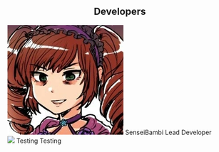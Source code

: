 <head>
<style>
  
  img {
    border-radius: 50%;
  }
  
  div.SenseiBambi {
    vertical-align: center;
    display: inline-block;
    text-align: center;
    width: 150px;
    margin-top: 20px;
    margin-right: 111px;
    margin-left: 10px;
    margin-bottom: 25px;
  }
  
  .caption {
    display: block;
  }
  
</style>
</head>
<body>
  
<h2><center>Developers</center></h2>

<div class="SenseiBambi">
  <img src="/assets/img/SenseiBambi.jpg">
  <span class="caption">SenseiBambi</span>
  <span class="cpation">Lead Developer</span>
</div>

<div class="SenseiBambi">
  <img src="/assets/img/avatar-icon.png">
  <span class="caption">Testing</span>
  <span class="caption">Testing</span>
</div>
  
</body>

